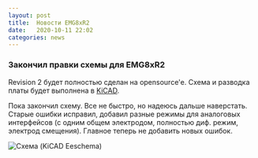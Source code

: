 ```yaml
---
layout: post
title:  Новости EMG8xR2
date:   2020-10-11 22:02
categories: news
---
```

### Закончил правки схемы для EMG8xR2

Revision 2 будет полностью сделан на opensource'e. Схема и разводка платы будет выполнена в [KiCAD](https://kicad-pcb.org/).

Пока закончил схему. Все не быстро, но надеюсь дальше наверстать. Старые ошибки исправил, добавил разные режимы для аналоговых интерфейсов (с одним общем электродом, полностью диф. режим, электрод смещения). 
Главное теперь не добавить новых ошибок.

![Схема (KiCAD Eeschema)](https://drive.google.com/uc?export=view&id=18xvGgrcY3SdtwbyLzkZvpchL3RI9LBVP)
